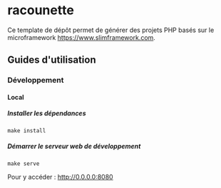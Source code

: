 # racounette

Ce template de dépôt permet de générer des projets PHP basés sur le microframework <https://www.slimframework.com>.

## Guides d'utilisation

### Développement

#### Local

##### Installer les dépendances

```shell
make install
```

##### Démarrer le serveur web de développement

```shell
make serve
```

Pour y accéder : <http://0.0.0.0:8080>
